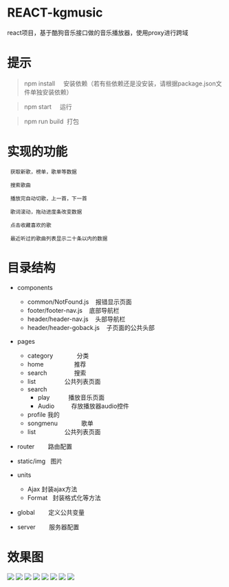 # REACT-kgmusic
react项目，基于酷狗音乐接口做的音乐播放器，使用proxy进行跨域

# 提示

>  npm install     安装依赖（若有些依赖还是没安装，请根据package.json文件单独安装依赖）

>  npm start      运行

>  npm run build  打包

# 实现的功能

```
 获取新歌，榜单，歌单等数据
 
 搜索歌曲

 播放完自动切歌，上一首，下一首

 歌词滚动，拖动进度条改变数据
  
 点击收藏喜欢的歌
 
 最近听过的歌曲列表显示二十条以内的数据

```

# 目录结构
* components
    *  common/NotFound.js         报错显示页面
    *  footer/footer-nav.js       底部导航栏
    *  header/header-nav.js       头部导航栏
    *  header/header-goback.js    子页面的公共头部
* pages
    *  category              分类
    *  home                  推荐
    *  search                搜索
    *  list                  公共列表页面
    *  search                
        *  play           播放音乐页面
        *  Audio          存放播放器audio控件
    *  profile               我的
    *  songmenu              歌单
    *  list                  公共列表页面

* router          路由配置
* static/img      图片
* units
    *  Ajax       封装ajax方法
    *  Format     封装格式化等方法
* global          定义公共变量 
* server          服务器配置 


# 效果图

![](https://github.com/Ercyao/REACT-kgmusic/blob/master/img/1-1.jpg)
![](https://github.com/Ercyao/REACT-kgmusic/blob/master/img/1-2.jpg)
![](https://github.com/Ercyao/REACT-kgmusic/blob/master/img/1-3.jpg)
![](https://github.com/Ercyao/REACT-kgmusic/blob/master/img/2-1.jpg)
![](https://github.com/Ercyao/REACT-kgmusic/blob/master/img/2-2.jpg)
![](https://github.com/Ercyao/REACT-kgmusic/blob/master/img/3-1.jpg)
![](https://github.com/Ercyao/REACT-kgmusic/blob/master/img/3-2.jpg)
![](https://github.com/Ercyao/REACT-kgmusic/blob/master/img/4-1.jpg)


